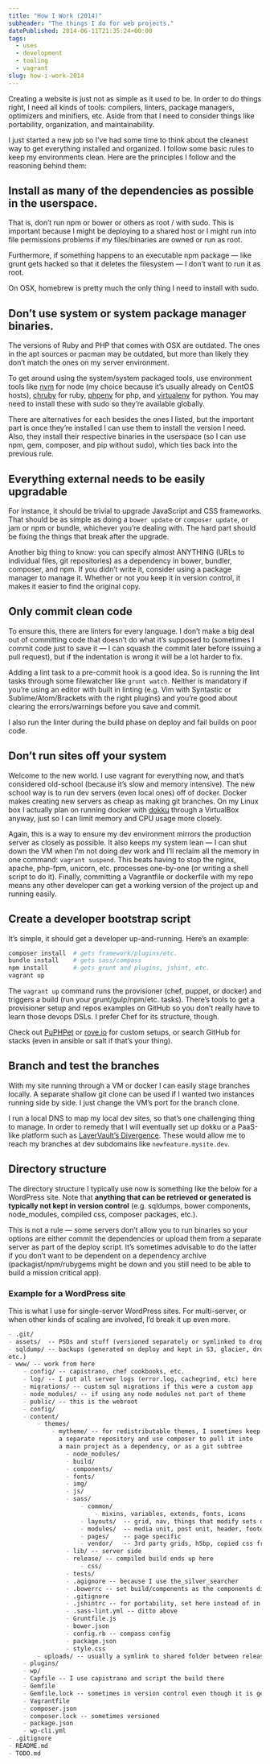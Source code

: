 ```yaml
---
title: "How I Work (2014)"
subheader: "The things I do for web projects."
datePublished: 2014-06-11T21:35:24+00:00
tags:
  - uses
  - development
  - tooling
  - vagrant
slug: how-i-work-2014
---
```


Creating a website is just not as simple as it used to be. In order to do things
right, I need all kinds of tools: compilers, linters, package managers,
optimizers and minifiers, etc. Aside from that I need to consider things like
portability, organization, and maintainability.

I just started a new job so I&#8217;ve had some time to think about the cleanest
way to get everything installed and organized. I follow some basic rules to keep
my environments clean. Here are the principles I follow and the reasoning behind
them:

## Install as many of the dependencies as possible in the userspace.

That is, don&#8217;t run npm or bower or others as root / with sudo. This is
important because I might be deploying to a shared host or I might run into file
permissions problems if my files/binaries are owned or run as root.

Furthermore, if something happens to an executable npm package &#8212; like
grunt gets hacked so that it deletes the filesystem &#8212; I don&#8217;t want
to run it as root.

On OSX, homebrew is pretty much the only thing I need to install with sudo.

## Don&#8217;t use system or system package manager binaries.

The versions of Ruby and PHP that comes with OSX are outdated. The ones in the
apt sources or pacman may be outdated, but more than likely they don&#8217;t
match the ones on my server environment.

To get around using the system/system packaged tools, use environment tools like
[nvm](https://github.com/creationix/nvm) for node (my
choice because it&#8217;s usually already on CentOS hosts),
[chruby](https://github.com/postmodern/chruby) for ruby,
[phpenv](https://github.com/phpenv/phpenv) for php, and
[virtualenv](http://virtualenv.readthedocs.org/en/latest/) for python.
You may need to install these with sudo so they&#8217;re available globally.

There are alternatives for each besides the ones I listed, but the important
part is once they&#8217;re installed I can use them to install the version
I need. Also, they install their respective binaries in the userspace (so I can
use npm, gem, composer, and pip without sudo), which ties back into the previous
rule.

## Everything external needs to be easily upgradable

For instance, it should be trivial to upgrade JavaScript and CSS frameworks.
That should be as simple as doing a `bower update` or `composer update`, or jam
or npm or bundle, whichever you&#8217;re dealing with. The hard part should be
fixing the things that break after the upgrade.

Another big thing to know: you can specify almost ANYTHING (URLs to individual
files, git repositories) as a dependency in bower, bundler, composer, and npm.
If you didn&#8217;t write it, consider using a package manager to manage it.
Whether or not you keep it in version control, it makes it easier to find the
original copy.

## Only commit clean code

To ensure this, there are linters for every language. I don&#8217;t make a big
deal out of committing code that doesn&#8217;t do what it&#8217;s supposed to
(sometimes I commit code just to save it &#8212; I can squash the commit later
before issuing a pull request), but if the indentation is wrong it will be a lot
harder to fix.

Adding a lint task to a pre-commit hook is a good idea. So is running the lint
tasks through some filewatcher like `grunt watch`. Neither is mandatory if
you&#8217;re using an editor with built in linting (e.g. Vim with Syntastic or
Sublime/Atom/Brackets with the right plugins) and you&#8217;re good about
clearing the errors/warnings before you save and commit.

I also run the linter during the build phase on deploy and fail builds on poor
code.

## Don&#8217;t run sites off your system

Welcome to the new world. I use vagrant for everything now, and that&#8217;s
considered old-school (because it&#8217;s slow and memory intensive). The new
school way is to run dev servers (even local ones) off of docker. Docker makes
creating new servers as cheap as making git branches. On my Linux box I actually
plan on running docker with [dokku](https://github.com/progrium/dokku) through
a VirtualBox anyway, just so I can limit memory and CPU usage more closely.

Again, this is a way to ensure my dev environment mirrors the production server
as closely as possible. It also keeps my system lean &#8212; I can shut down the
VM when I&#8217;m not doing dev work and I&#8217;ll reclaim all the memory in
one command: `vagrant suspend`. This beats having to stop the nginx, apache,
php-fpm, unicorn, etc. processes one-by-one (or writing a shell script to do
it). Finally, committing a Vagrantfile or dockerfile with my repo means any
other developer can get a working version of the project up and running easily.

## Create a developer bootstrap script

It&#8217;s simple, it should get a developer up-and-running. Here&#8217;s an
example:

```bash
composer install  # gets framework/plugins/etc.
bundle install    # gets sass/compass
npm install       # gets grunt and plugins, jshint, etc.
vagrant up
```

The `vagrant up` command runs the provisioner (chef, puppet, or docker) and
triggers a build (run your grunt/gulp/npm/etc. tasks). There&#8217;s tools to
get a provisioner setup and repos examples on GitHub so you don&#8217;t really
have to learn those devops DSLs. I prefer Chef for its structure, though.

Check out [PuPHPet](https://puphpet.com/) or [rove.io](http://www.rove.io/) for
custom setups, or search GitHub for stacks (even in ansible or salt if
that&#8217;s your thing).

## Branch and test the branches

With my site running through a VM or docker I can easily stage branches locally.
A separate shallow git clone can be used if I wanted two instances running side
by side. I just change the VM&#8217;s port for the branch clone.

I run a local DNS to map my local dev sites, so that&#8217;s one challenging
thing to manage. In order to remedy that I will eventually set up dokku or
a PaaS-like platform such as
[LayerVault&#8217;s Divergence](http://cosmos.layervault.com/divergence.html).
These would allow me to reach my branches at dev subdomains like
`newfeature.mysite.dev`.

## Directory structure

The directory structure I typically use now is something like the below for
a WordPress site. Note that __anything that can be retrieved or generated is
typically not kept in version control__ (e.g. sqldumps, bower components,
node_modules, compiled css, composer packages, etc.).

This is not a rule &#8212; some servers don&#8217;t allow you to run binaries so
your options are either commit the dependencies or upload them from a separate
server as part of the deploy script. It&#8217;s sometimes advisable to do the
latter if you don&#8217;t want to be dependent on a dependency archive
(packagist/npm/rubygems might be down and you still need to be able to build
a mission critical app).

### Example for a WordPress site

This is what I use for single-server WordPress sites. For multi-server, or when
other kinds of scaling are involved, I&#8217;d break it up even more.

```markdown
- .git/
- assets/  -- PSDs and stuff (versioned separately or symlinked to dropbox)
- sqldump/ -- backups (generated on deploy and kept in S3, glacier, dropbox,
etc.)
- www/ -- work from here
    - config/ -- capistrano, chef cookbooks, etc.
    - log/ -- I put all server logs (error.log, cachegrind, etc) here
    - migrations/ -- custom sql migrations if this were a custom app
    - node_modules/ -- if using any node modules not part of theme
    - public/ -- this is the webroot
    - config/
    - content/
        - themes/
            - mytheme/ -- for redistributable themes, I sometimes keep these in
              a separate repository and use composer to pull it into
              a main project as a dependency, or as a git subtree
                - node_modules/
                - build/
                - components/
                - fonts/
                - img/
                - js/
                - sass/
                    - common/
                        - mixins, variables, extends, fonts, icons
                    - layouts/  -- grid, nav, things that modify sets of modules
                    - modules/  -- media unit, post unit, header, footer
                    - pages/    -- page specific
                    - vendor/   -- 3rd party grids, h5bp, copied css from components/
                - lib/ -- server side
                - release/ -- compiled build ends up here
                    - css/
                - tests/
                - .agignore -- because I use the_silver_searcher
                - .bowerrc -- set build/components as the components dir
                - .gitignore
                - .jshintrc -- for portability, set here instead of in gruntfile
                - .sass-lint.yml -- ditto above
                - Gruntfile.js
                - bower.json
                - config.rb -- compass config
                - package.json
                - style.css
        - uploads/ -- usually a symlink to shared folder between releases
    - plugins/
    - wp/
    - Capfile -- I use capistrano and script the build there
    - Gemfile
    - Gemfile.lock -- sometimes in version control even though it is generated
    - Vagrantfile
    - composer.json
    - composer.lock -- sometimes versioned
    - package.json
    - wp-cli.yml
- .gitignore
- README.md
- TODO.md
```

